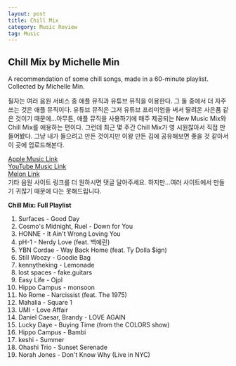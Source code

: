```yaml
---
layout: post
title: Chill Mix
category: Music Review
tag: Music
---
```


## Chill Mix by Michelle Min
A recommendation of some chill songs, made in a 60-minute playlist. Collected by Michelle Min.

필자는 여러 음원 서비스 중 애플 뮤직과 유튜브 뮤직을 이용한다. 그 둘 중에서 더 자주 쓰는 것은 애플 뮤직이다. 유튜브 뮤직은 그저 유튜브 프리미엄을 써서 딸려온 사은품 같은 것이기 때문에...아무튼, 애플 뮤직을 사용하기에 매주 제공되는 New Music Mix와 Chill Mix를 애용하는 편이다. 그런데 최근 몇 주간 Chill Mix가 영 시원찮아서 직접 만들어봤다. 그냥 내가 들으려고 만든 것이지만 이왕 만든 김에 공유해보면 좋을 것 같아서 이 곳에 업로드해본다.  


[Apple Music Link](https://music.apple.com/kr/playlist/chill-mix-by-michelle-min/pl.u-06oxv0zC7G1r3N)  
[YouTube Music Link](https://music.youtube.com/playlist?list=PL11vlqtt87LCe1WvFFSEhd4JqqI2o3a1k)  
[Melon Link](http://kko.to/z5PJmtw0o)  
기타 음원 사이트 링크를 더 원하시면 댓글 달아주세요. 하지만...여러 사이트에서 만들기 귀찮기 때문에 다는 못해드립니다.  

**Chill Mix: Full Playlist**  

1. Surfaces - Good Day  
2. Cosmo's Midnight, Ruel - Down for You  
3. HONNE - It Ain't Wrong Loving You  
4. pH-1 - Nerdy Love (feat. 백예린)  
5. YBN Cordae - Way Back Home (feat. Ty Dolla $ign)  
6. Still Woozy - Goodie Bag  
7. kennytheking - Lemonade
8. lost spaces - fake.guitars  
9. Easy Life - Ojpl  
10. Hippo Campus - monsoon  
11. No Rome - Narcissist (feat. The 1975)  
12. Mahalia - Square 1  
13. UMI - Love Affair  
14. Daniel Caesar, Brandy - LOVE AGAIN  
15. Lucky Daye - Buying Time (from the COLORS show)  
16. Hippo Campus - Bambi  
17. keshi - Summer  
18. Ohashi Trio - Sunset Serenade  
19. Norah Jones - Don't Know Why (Live in NYC)  
